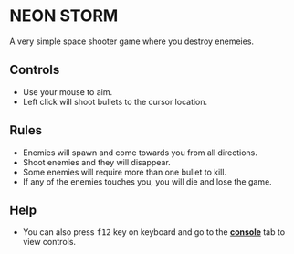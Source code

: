 # NEON STORM
A very simple space shooter game where you destroy enemeies.

## Controls
- Use your mouse to aim.
- Left click will shoot bullets to the cursor location.

## Rules
- Enemies will spawn and come towards you from all directions.
- Shoot enemies and they will disappear.
- Some enemies will require more than one bullet to kill.
- If any of the enemies touches you, you will die and lose the game.

## Help
- You can also press <kbd>f12</kbd> key on keyboard and go to the <u>**console**</u> tab to view controls.